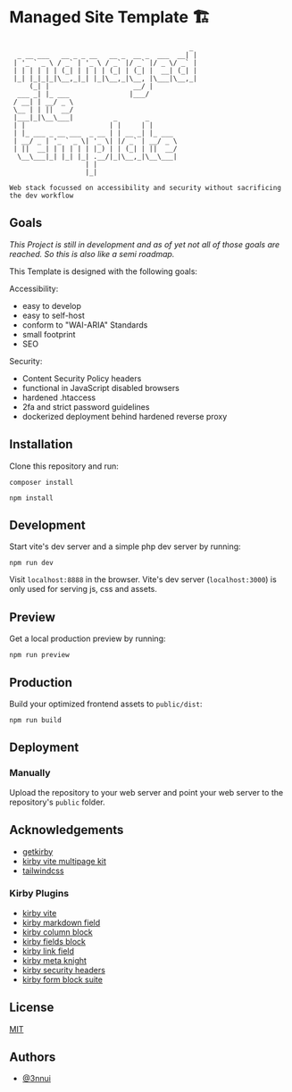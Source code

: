 
# Managed Site Template 🏗️
```
                                             _ 
  _ __ ___   __ _ _ __   __ _  __ _  ___  __| |
 | '_ ` _ \ / _` | '_ \ / _` |/ _` |/ _ \/ _` |
 | | | | | | (_| | | | | (_| | (_| |  __| (_| |
 |_| |_|_|_|\__,_|_| |_|\__,_|\__, |\___|\__,_|
     (_| |                     __/ |           
  ___ _| |_ ___               |___/            
 / __| | __/ _ \                               
 \__ | | ||  __/                               
 |___|_|\__\___|          _       _            
 | |                     | |     | |           
 | |_ ___ _ __ ___  _ __ | | __ _| |_ ___      
 | __/ _ | '_ ` _ \| '_ \| |/ _` | __/ _ \     
 | ||  __| | | | | | |_) | | (_| | ||  __/     
  \__\___|_| |_| |_| .__/|_|\__,_|\__\___|     
                   | |                         
                   |_|

Web stack focussed on accessibility and security without sacrificing the dev workflow
```

## Goals

*This Project is still in development and as of yet not all of those goals are reached. So this is also like a semi roadmap.*

This Template is designed with the following goals:

Accessibility:

- easy to develop
- easy to self-host
- conform to "WAI-ARIA" Standards
- small footprint
- SEO

Security:

- Content Security Policy headers
- functional in JavaScript disabled browsers
- hardened .htaccess
- 2fa and strict password guidelines
- dockerized deployment behind hardened reverse proxy

## Installation

Clone this repository and run:

```
composer install
```

```
npm install
```

## Development

Start vite's dev server and a simple php dev server by running:

```
npm run dev
```

Visit `localhost:8888` in the browser. Vite's dev server (`localhost:3000`) is only used for serving js, css and assets.

## Preview

Get a local production preview by running:

```
npm run preview
```

## Production

Build your optimized frontend assets to `public/dist`:

```
npm run build
```

## Deployment

### Manually

Upload the repository to your web server and point your web server to the repository's `public` folder.


## Acknowledgements

 - [getkirby](https://github.com/getkirby)
 - [kirby vite multipage kit](https://github.com/arnoson/kirby-vite-multi-page-kit)
 - [tailwindcss](https://github.com/tailwindlabs/tailwindcss)

### Kirby Plugins

- [kirby vite](https://github.com/arnoson/kirby-vite)
- [kirby markdown field](https://github.com/fabianmichael/kirby-markdown-field)
- [kirby column block](https://github.com/youngcut/kirby-column-blocks)
- [kirby fields block](https://github.com/jongacnik/kirby-fields-block)
- [kirby link field](https://github.com/OblikStudio/kirby-link-field)
- [kirby meta knight](https://github.com/diesdasdigital/kirby-meta-knight)
- [kirby security headers](https://github.com/bnomei/kirby3-security-headers)
- [kirby form block suite](https://github.com/youngcut/kirby-form-block-suite)



## License

[MIT](https://choosealicense.com/licenses/mit/)


## Authors

- [@3nnui](https://www.github.com/3nnui)

